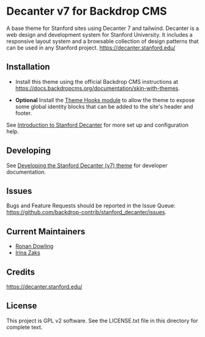 Decanter v7 for Backdrop CMS
=======

A base theme for Stanford sites using Decanter 7 and tailwind. Decanter is a web design and development system for Stanford University. It includes a responsive layout system and a browsable collection of design patterns that can be used in any Stanford project.  https://decanter.stanford.edu/

Installation
------------

- Install this theme using the official Backdrop CMS instructions at
  https://docs.backdropcms.org/documentation/skin-with-themes.

- **Optional** Install the [Theme Hooks module](https://github.com/ronan/theme_hooks) to allow the theme to expose some global identity blocks that can be added to the site's header and footer.

See [Introduction to Stanford Decanter](docs/intro.md) for more set up and configuration help.

Developing
----------

See [Developing the Stanford Decanter (v7) theme](docs/development.md) for developer documentation.

Issues
------

Bugs and Feature Requests should be reported in the Issue Queue:
https://github.com/backdrop-contrib/stanford_decanter/issues.


Current Maintainers
-------------------

- [Ronan Dowling](https://github.com/ronan)
- [Irina Zaks](https://github.com/irinaz)


Credits
-------

https://decanter.stanford.edu/


License
-------
This project is GPL v2 software.
See the LICENSE.txt file in this directory for complete text.
